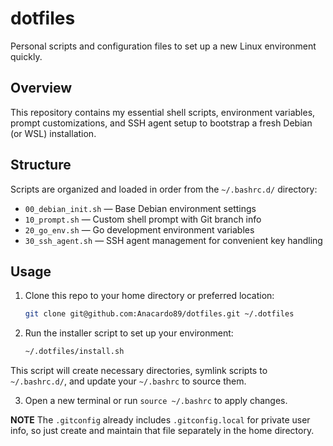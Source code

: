 # dotfiles

Personal scripts and configuration files to set up a new Linux environment quickly.

## Overview

This repository contains my essential shell scripts, environment variables, prompt customizations, and SSH agent setup to bootstrap a fresh Debian (or WSL) installation.

## Structure

Scripts are organized and loaded in order from the `~/.bashrc.d/` directory:

- `00_debian_init.sh` — Base Debian environment settings
- `10_prompt.sh` — Custom shell prompt with Git branch info
- `20_go_env.sh` — Go development environment variables
- `30_ssh_agent.sh` — SSH agent management for convenient key handling

## Usage

1. Clone this repo to your home directory or preferred location:

   ```bash
   git clone git@github.com:Anacardo89/dotfiles.git ~/.dotfiles
   ```

2. Run the installer script to set up your environment:

    ```bash
    ~/.dotfiles/install.sh
    ```
This script will create necessary directories, symlink scripts to `~/.bashrc.d/`, and update your `~/.bashrc` to source them.

3. Open a new terminal or run `source ~/.bashrc` to apply changes.

**NOTE** The `.gitconfig` already includes `.gitconfig.local` for private user info, so just create and maintain that file separately in the home directory.